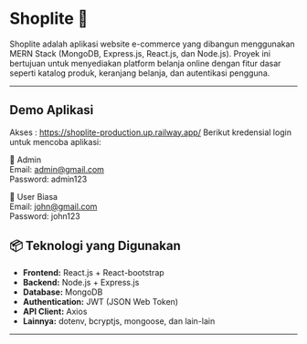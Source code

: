 # Shoplite 🛒

Shoplite adalah aplikasi website e-commerce yang dibangun menggunakan MERN Stack (MongoDB, Express.js, React.js, dan Node.js). Proyek ini bertujuan untuk menyediakan platform belanja online dengan fitur dasar seperti katalog produk, keranjang belanja, dan autentikasi pengguna.

---

##  Demo Aplikasi
Akses : https://shoplite-production.up.railway.app/
Berikut kredensial login untuk mencoba aplikasi:

👑 Admin<br/>
Email: admin@gmail.com<br/>
Password: admin123<br/>

👤 User Biasa<br/>
Email: john@gmail.com<br/>
Password: john123<br/>

## 📦 Teknologi yang Digunakan

- **Frontend:** React.js + React-bootstrap
- **Backend:** Node.js + Express.js
- **Database:** MongoDB
- **Authentication:** JWT (JSON Web Token)
- **API Client:** Axios
- **Lainnya:** dotenv, bcryptjs, mongoose, dan lain-lain

---
